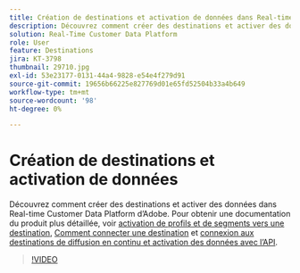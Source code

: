 ```yaml
---
title: Création de destinations et activation de données dans Real-time Customer Data Platform (RTCDP) d’Adobe
description: Découvrez comment créer des destinations et activer des données dans Real-time Customer Data Platform d’Adobe
solution: Real-Time Customer Data Platform
role: User
feature: Destinations
jira: KT-3798
thumbnail: 29710.jpg
exl-id: 53e23177-0131-44a4-9828-e54e4f279d91
source-git-commit: 19656b66225e827769d01e65fd52504b33a4b649
workflow-type: tm+mt
source-wordcount: '98'
ht-degree: 0%

---
```


# Création de destinations et activation de données

Découvrez comment créer des destinations et activer des données dans Real-time Customer Data Platform d’Adobe. Pour obtenir une documentation du produit plus détaillée, voir [activation de profils et de segments vers une destination](https://experienceleague.adobe.com/docs/experience-platform/rtcdp/destinations/dest-tutorials/activate-destinations.html), [Comment connecter une destination](https://experienceleague.adobe.com/docs/experience-platform/rtcdp/destinations/dest-tutorials/connect-destination.html) et [connexion aux destinations de diffusion en continu et activation des données avec l’API](https://experienceleague.adobe.com/docs/experience-platform/rtcdp/destinations/api-tutorials/streaming-destinations-api-tutorial.html).

>[!VIDEO](https://video.tv.adobe.com/v/29710?quality=12&learn=on)

